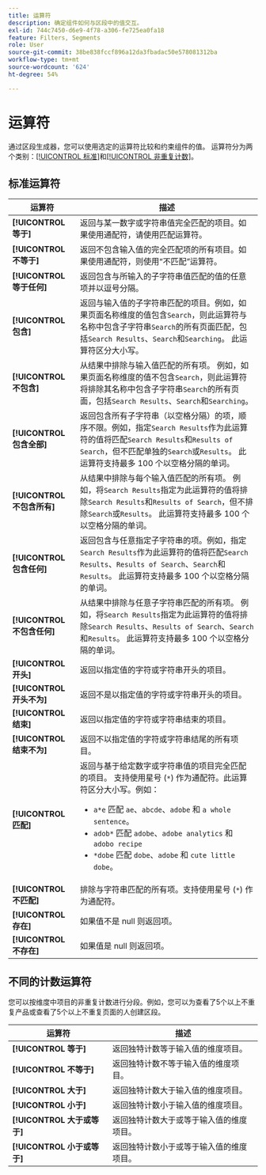 ```yaml
---
title: 运算符
description: 确定组件如何与区段中的值交互。
exl-id: 744c7450-d6e9-4f78-a306-fe725ea0fa18
feature: Filters, Segments
role: User
source-git-commit: 38be838fccf896a12da3fbadac50e578081312ba
workflow-type: tm+mt
source-wordcount: '624'
ht-degree: 54%

---
```


# 运算符

通过区段生成器，您可以使用选定的运算符比较和约束组件的值。 运算符分为两个类别：[[!UICONTROL 标准]](#standard-operators)和[[!UICONTROL 非重复计数]](#distinct-count-operators)。

## 标准运算符

| 运算符 | 描述 |
| --- | --- |
| **[!UICONTROL 等于]** | 返回与某一数字或字符串值完全匹配的项目。如果使用通配符，请使用匹配运算符。 |
| **[!UICONTROL 不等于]** | 返回不包含输入值的完全匹配项的所有项目。如果使用通配符，则使用“不匹配”运算符。 |
| **[!UICONTROL 等于任何]** | 返回包含与所输入的子字符串值匹配的值的任意项并以逗号分隔。 |
| **[!UICONTROL 包含]** | 返回与输入值的子字符串匹配的项目。例如，如果页面名称维度的值包含`Search`，则此运算符与名称中包含子字符串`Search`的所有页面匹配，包括`Search Results`、`Search`和`Searching`。 此运算符区分大小写。 |
| **[!UICONTROL 不包含]** | 从结果中排除与输入值匹配的所有项。 例如，如果页面名称维度的值不包含`Search`，则此运算符将排除其名称中包含子字符串`Search`的所有页面，包括`Search Results`、`Search`和`Searching`。 |
| **[!UICONTROL 包含全部]** | 返回包含所有子字符串（以空格分隔）的项，顺序不限。例如，指定`Search Results`作为此运算符的值将匹配`Search Results`和`Results of Search`，但不匹配单独的`Search`或`Results`。 此运算符支持最多 100 个以空格分隔的单词。 |
| **[!UICONTROL 不包含所有]** | 从结果中排除与每个输入值匹配的所有项。 例如，将`Search Results`指定为此运算符的值将排除`Search Results`和`Results of Search`，但不排除`Search`或`Results`。 此运算符支持最多 100 个以空格分隔的单词。 |
| **[!UICONTROL 包含任何]** | 返回包含与任意指定子字符串的项。例如，指定`Search Results`作为此运算符的值将匹配`Search Results`、`Results of Search`、`Search`和`Results`。 此运算符支持最多 100 个以空格分隔的单词。 |
| **[!UICONTROL 不包含任何]** | 从结果中排除与任意子字符串匹配的所有项。 例如，将`Search Results`指定为此运算符的值将排除`Search Results`、`Results of Search`、`Search`和`Results`。 此运算符支持最多 100 个以空格分隔的单词。 |
| **[!UICONTROL 开头]** | 返回以指定值的字符或字符串开头的项目。 |
| **[!UICONTROL 开头不为]** | 返回不是以指定值的字符或字符串开头的项目。 |
| **[!UICONTROL 结束]** | 返回以指定值的字符或字符串结束的项目。 |
| **[!UICONTROL 结束不为]** | 返回不以指定值的字符或字符串结尾的所有项目。 |
| **[!UICONTROL 匹配]** | 返回与基于给定数字或字符串值的项目完全匹配的项目。 支持使用星号 (`*`) 作为通配符。此运算符区分大小写。例如：<ul><li>`a*e` 匹配 `ae`、`abcde`、`adobe` 和 `a whole sentence`。</li><li>`adob*` 匹配 `adobe`、`adobe analytics` 和 `adobo recipe`</li><li>`*dobe` 匹配 `dobe`、`adobe` 和 `cute little dobe`。</li></ul> |
| **[!UICONTROL 不匹配]** | 排除与字符串匹配的所有项。支持使用星号 (`*`) 作为通配符。 |
| **[!UICONTROL 存在]** | 如果值不是 null 则返回项。 |
| **[!UICONTROL 不存在]** | 如果值是 null 则返回项。 |

## 不同的计数运算符

您可以按维度中项目的非重复计数进行分段。例如，您可以为查看了5个以上不重复产品或查看了5个以上不重复页面的人创建区段。

| 运算符 | 描述 |
| --- | --- |
| **[!UICONTROL 等于]** | 返回独特计数等于输入值的维度项目。 |
| **[!UICONTROL 不等于]** | 返回独特计数不等于输入值的维度项目。 |
| **[!UICONTROL 大于]** | 返回独特计数大于输入值的维度项目。 |
| **[!UICONTROL 小于]** | 返回独特计数小于输入值的维度项目。 |
| **[!UICONTROL 大于或等于]** | 返回独特计数大于或等于输入值的维度项目。 |
| **[!UICONTROL 小于或等于]** | 返回独特计数小于或等于输入值的维度项目。 |
